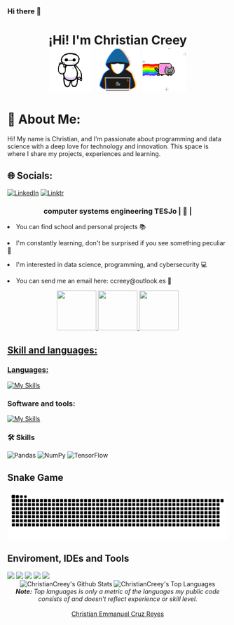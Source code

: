 ### Hi there 👋

<h1 align="center">¡Hi! I'm Christian Creey <a> <br> <img aling="left" width="100" height="100" src="https://github.com/ChristianCreey/ChristianCreey/blob/main/4Snj.gif?raw=true" />
<img aling="left" width="100" height="100" src="https://github.com/ChristianCreey/ChristianCreey/blob/main/about_me.gif?raw=true" />
<img aling="left" width="100" height="100" src="https://github.com/ChristianCreey/ChristianCreey/blob/main/nyan-cat.gif?raw=true" /></a></h1>

# 💫 About Me:
Hi! My name is Christian, and I'm passionate about programming and data science with a deep love for technology and innovation. This space is where I share my projects, experiences and learning.


## 🌐 Socials:
[![LinkedIn](https://img.shields.io/badge/LinkedIn-%230077B5.svg?logo=linkedin&logoColor=white)](https://linkedin.com/in/christian-emmanuel-cruz-reyes-b6956620b) 
[![Linktr](https://www.bing.com/ck/a?!&&p=bb76900b2d39adf8feaec673517b963a5809532baac51629632bce18e89bab54JmltdHM9MTczNjg5OTIwMA&ptn=3&ver=2&hsh=4&fclid=0e5cfade-b37a-666f-304a-efe2b2196721&u=a1L2ltYWdlcy9zZWFyY2g_cT1sb2dvJTIwbGlua3RyZWUmRk9STT1JUUZSQkEmaWQ9QUUxMTc5RjlBNzZBRTVBMUJEMDU2N0MyQzgzOUFCMzZDNzhBNUNFMA&ntb=1)](https://linktr.ee/ChristianCreey) 




<h3 align="center"> computer systems engineering TESJo  | 💙 |  </h3>
<p> <li> You can find school and personal projects 📚 <p>
<p> <li> I'm constantly learning, don't be surprised if you see something peculiar 🚀 <p>
<p> <li> I'm interested in data science, programming, and cybersecurity 💻<p>
<p> <li> You can send me an email here: ccreey@outlook.es 💌 <p>

<div align="center">
  <a href="https://images.credly.com/size/340x340/images/b40db465-587f-45eb-a854-af8630a630e7/blob" target="_blank"><img aling="center" width="90" height="90" src="https://images.credly.com/size/340x340/images/b40db465-587f-45eb-a854-af8630a630e7/blob"> 
  <a href="https://www.credly.com/badges/d2811a73-dc79-46fc-a40f-856a72b4fb9d/public_url" target="_blank"> <img aling="center" width="90" height="90" src="https://images.credly.com/size/110x110/images/af8c6b4e-fc31-47c4-8dcb-eb7a2065dc5b/I2CS__1_.png">
  <a href="https://www.credly.com/badges/b5924fb2-b735-4bfa-ac24-cb331abf43c4/public_url" target="_blank"> <img aling="center" width="90" height="90" src="https://images.credly.com/size/340x340/images/90b92982-adc0-4826-afeb-455be8609899/blob"> 
</div>


 ## Skill and languages:
 
<!-- ---------------------------------------------------------------------------------------------------------------------------------------------------- -->
### Languages:
[![My Skills](https://skillicons.dev/icons?i=py,c,css,java,bootstrap,html&perline=3)](https://skillicons.dev)

<!-- ---------------------------------------------------------------------------------------------------------------------------------------------------- -->
### Software and tools:
[![My Skills](https://skillicons.dev/icons?i=opencv,pytorch,tensorflow,sklearn,flask,pycharm,vscode,stackoverflow,git,github,anaconda,django,fastapi,linux,windows,mysql,postgres,pycharm&perline=9)](https://skillicons.dev)

<!-- ---------------------------------------------------------------------------------------------------------------------------------------------------- -->
### 🛠 Skills
 
![Pandas](https://img.shields.io/badge/pandas-%23150458.svg?style=for-the-badge&logo=pandas&logoColor=white)
![NumPy](https://img.shields.io/badge/numpy-%23013243.svg?style=for-the-badge&logo=numpy&logoColor=white)
![TensorFlow](https://img.shields.io/badge/TensorFlow-%23FF6F00.svg?style=for-the-badge&logo=TensorFlow&logoColor=white)


<!-- ---------------------------------------------------------------------------------------------------------------------------------------------------- -->
## Snake Game

<p align = "center">
	<img src = "https://github.com/7oSkaaa/7oSkaaa/blob/output/github-contribution-grid-snake.svg?" alt = "Snake Game"/>
</p>

<!-- ---------------------------------------------------------------------------------------------------------------------------------------------------- -->
<h2>Enviroment, IDEs and Tools</h2>
<a  href="#"><img  src="https://img.shields.io/badge/VS-0D1117.svg?style=rounded-square&logo=visualstudiocode&logoColor=D02929"></a>
<a  href="#"><img  src="https://img.shields.io/badge/VSCode-0D1117.svg?style=rounded-square&logo=visualstudiocode&logoColor=D02929"></a>
<a  href="#"><img  src="https://img.shields.io/badge/IntelliJ IDEA-0D1117.svg?style=rounded-square&logo=intellijidea&logoColor=D02929"></a>
<a  href="#"><img  src="https://img.shields.io/badge/-Windows-0D1117?style=rounded-square&logo=windows&logoColor=D02929"></a>
<a  href="#"><img  src="https://img.shields.io/badge/-Linux-0D1117?style=rounded-square&logo=linux&logoColor=D02929"></a>

<br/>

  
  <div align="center">
<img  alt="ChristianCreey's Github Stats"  src="https://github-readme-stats.vercel.app/api?username=ChristianCreey&show_icons=true&include_all_commits=true&count_private=true&theme=react&hide_border=true&bg_color=0D1117&title_color=D02929&icon_color=D02929"  height="180"/>
<img  alt="ChristianCreey's Top Languages"  src="https://github-readme-stats.vercel.app/api/top-langs/?username=ChristianCreey&langs_count=10&layout=compact&theme=react&hide_border=true&bg_color=0D1117&title_color=D02929&icon_color=D02929"  height="180"/>
<br/>
<i><b>Note:</b> Top languages is only a metric of the languages my public code consists of and doesn't reflect experience or skill level.</i>
<br/>

<br/>
<div class="badge-base LI-profile-badge" data-locale="es_ES" data-size="medium" data-theme="dark" data-type="VERTICAL" data-vanity="christian" data-version="v1"><a class="badge-base__link LI-simple-link" href="https://www.linkedin.com/in/christian-emmanuel-c-b6956620b/">Christian Emmanuel Cruz Reyes</a></div> 
<br/>        

</div>
<br/>


